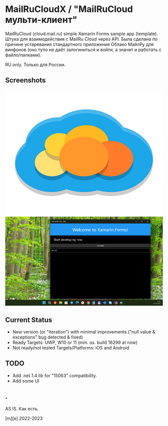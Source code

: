 # MailRuCloudX  / "MailRuCloud мульти-клиент"

MailRuCloud (cloud.mail.ru) simple Xamarin Forms sample app (template). Штука для взаимодействия с MailRu Cloud через API. 
Была сделана по причине устаревания стандартного приложения Облако МайлРу для винфонов (оно тупо не даёт залогиниться 
и войти, а значит и работать с файло/папками).

RU only. Только для России.

## Screenshots
![Screenshot1](Images/shot1.png)
![Screenshot2](Images/shot2.png)

## Current Status
- New version (or "iteration") with minimal improvements ("null value & exceptions" bug detected & fixed)
- Ready Targets: UWP, W10 or 11 (min. os. build 16299 at now)
- Not ready/not tested Targets/Platforms: iOS and Android

## TODO
- Add .net 1.4 lib for "15063" compatibility.
- Add some UI

## .

AS IS. Как есть.

[m][e] 2022-2023

